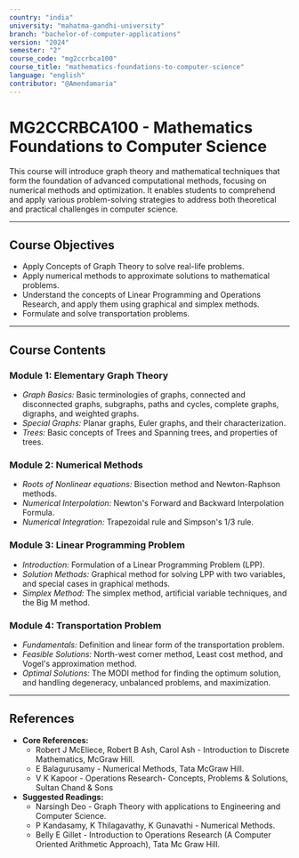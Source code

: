```yaml
---
country: "india"
university: "mahatma-gandhi-university"
branch: "bachelor-of-computer-applications"
version: "2024"
semester: "2"
course_code: "mg2ccrbca100"
course_title: "mathematics-foundations-to-computer-science"
language: "english"
contributor: "@Amendamaria"
---
```

# MG2CCRBCA100 - Mathematics Foundations to Computer Science

This course will introduce graph theory and mathematical techniques that form the foundation of advanced computational methods, focusing on numerical methods and optimization. It enables students to comprehend and apply various problem-solving strategies to address both theoretical and practical challenges in computer science.

---
## Course Objectives

* Apply Concepts of Graph Theory to solve real-life problems.
* Apply numerical methods to approximate solutions to mathematical problems.
* Understand the concepts of Linear Programming and Operations Research, and apply them using graphical and simplex methods.
* Formulate and solve transportation problems.

---
## Course Contents

### Module 1: Elementary Graph Theory
* *Graph Basics:* Basic terminologies of graphs, connected and disconnected graphs, subgraphs, paths and cycles, complete graphs, digraphs, and weighted graphs.
* *Special Graphs:* Planar graphs, Euler graphs, and their characterization.
* *Trees:* Basic concepts of Trees and Spanning trees, and properties of trees.

### Module 2: Numerical Methods
* *Roots of Nonlinear equations:* Bisection method and Newton-Raphson methods.
* *Numerical Interpolation:* Newton's Forward and Backward Interpolation Formula.
* *Numerical Integration:* Trapezoidal rule and Simpson's 1/3 rule.

### Module 3: Linear Programming Problem
* *Introduction:* Formulation of a Linear Programming Problem (LPP).
* *Solution Methods:* Graphical method for solving LPP with two variables, and special cases in graphical methods.
* *Simplex Method:* The simplex method, artificial variable techniques, and the Big M method.

### Module 4: Transportation Problem
* *Fundamentals:* Definition and linear form of the transportation problem.
* *Feasible Solutions:* North-west corner method, Least cost method, and Vogel's approximation method.
* *Optimal Solutions:* The MODI method for finding the optimum solution, and handling degeneracy, unbalanced problems, and maximization.

---
## References
* **Core References:**
    * Robert J McEliece, Robert B Ash, Carol Ash - Introduction to Discrete Mathematics, McGraw Hill.
    * E Balagurusamy - Numerical Methods, Tata McGraw Hill.
    * V K Kapoor - Operations Research- Concepts, Problems & Solutions, Sultan Chand & Sons
* **Suggested Readings:**
    * Narsingh Deo - Graph Theory with applications to Engineering and Computer Science.
    * P Kandasamy, K Thilagavathy, K Gunavathi - Numerical Methods.
    * Belly E Gillet - Introduction to Operations Research (A Computer Oriented Arithmetic Approach), Tata Mc Graw Hill.